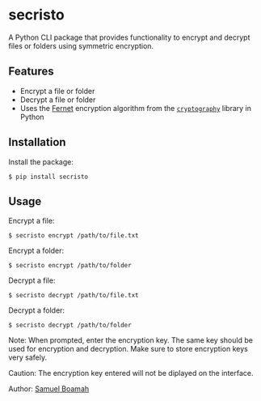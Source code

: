 # secristo

A Python CLI package that provides functionality to encrypt and decrypt files or folders using symmetric encryption.

## Features

- Encrypt a file or folder
- Decrypt a file or folder
- Uses the [Fernet](https://www.comparitech.com/blog/information-security/what-is-fernet/) encryption algorithm from the [`cryptography`](https://pypi.org/project/cryptography/) library in Python

## Installation

Install the package:

```shell
$ pip install secristo
```

## Usage

Encrypt a file:
```shell
$ secristo encrypt /path/to/file.txt
```

Encrypt a folder:
```shell
$ secristo encrypt /path/to/folder
```

Decrypt a file:
```shell
$ secristo decrypt /path/to/file.txt
```

Decrypt a folder:
```shell
$ secristo decrypt /path/to/folder
```

Note: When prompted, enter the encryption key. The same key should be used for encryption and decryption. 
Make sure to store encryption keys very safely. 

Caution: The encryption key entered will not be diplayed on the interface. 

Author: [Samuel Boamah](https://github.com/samboamah)